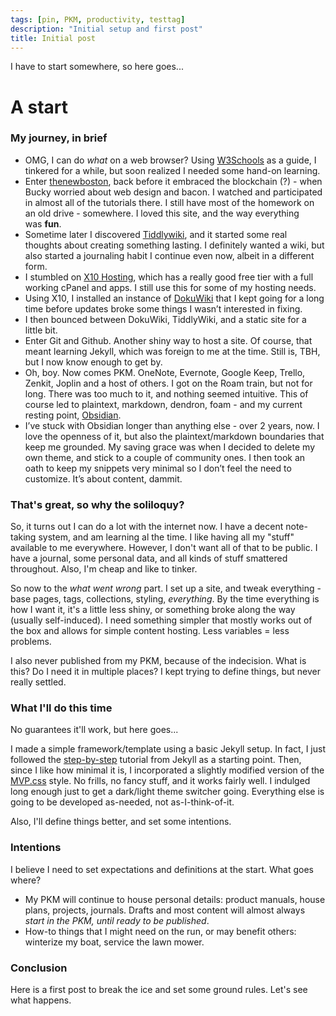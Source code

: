 ```yaml
---
tags: [pin, PKM, productivity, testtag]
description: "Initial setup and first post"
title: Initial post
---
```

I have to start somewhere, so here goes...

# A start

### My journey, in brief
- OMG, I can do _what_ on a web browser? Using [W3Schools](https://www.w3schools.com/) as a guide, I tinkered for a while, but soon realized I needed some hand-on learning.
- Enter [thenewboston](https://thenewboston.com/), back before it embraced the blockchain (?) - when Bucky worried about web design and bacon. I watched and participated in almost all of the tutorials there. I still have most of the homework on an old drive - somewhere. I loved this site, and the way everything was **fun**.
- Sometime later I discovered [Tiddlywiki](https://tiddlywiki.com/), and it started some real thoughts about creating something lasting. I definitely wanted a wiki, but also started a journaling habit I continue even now, albeit in a different form.
- I stumbled on [X10 Hosting](https://x10hosting.com/), which has a really good free tier with a full working cPanel and apps. I still use this for some of my hosting needs.
- Using X10, I installed an instance of [DokuWiki](https://www.dokuwiki.org/dokuwiki) that I kept going for a long time before updates broke some things I wasn’t interested in fixing.
- I then bounced between DokuWiki, TiddlyWiki, and a static site for a little bit.
- Enter Git and Github. Another shiny way to host a site. Of course, that meant learning Jekyll, which was foreign to me at the time. Still is, TBH, but I now know enough to get by.
- Oh, boy. Now comes PKM. OneNote, Evernote, Google Keep, Trello, Zenkit, Joplin and a host of others. I got on the Roam train, but not for long. There was too much to it, and nothing seemed intuitive. This of course led to plaintext, markdown, dendron, foam - and my current resting point, [Obsidian](https://obsidian.md/).
- I’ve stuck with Obsidian longer than anything else - over 2 years, now. I love the openness of it, but also the plaintext/markdown boundaries that keep me grounded. My saving grace was when I decided to delete my own theme, and stick to a couple of community ones. I then took an oath to keep my snippets very minimal so I don’t feel the need to customize. It’s about content, dammit.

### That's great, so why the soliloquy?
So, it turns out I can do a lot with the internet now. I have a decent note-taking system, and am learning al the time. I like having all my "stuff" available to me everywhere. However, I don't want all of that to be public. I have a journal, some personal data, and all kinds of stuff smattered throughout. Also, I'm cheap and like to tinker.

So now to the *what went wrong* part. I set up a site, and tweak everything - base pages, tags, collections, styling, *everything*. By the time everything is how I want it, it's a little less shiny, or something broke along the way (usually self-induced). I need something simpler that mostly works out of the box and allows for simple content hosting. Less variables = less problems.

I also never published from my PKM, because of the indecision. What is this? Do I need it in multiple places? I kept trying to define things, but never really settled.

### What I'll do this time
No guarantees it'll work, but here goes...

I made a simple framework/template using a basic Jekyll setup. In fact, I just followed the [step-by-step](https://jekyllrb.com/docs/step-by-step/01-setup/) tutorial from Jekyll as a starting point. Then, since I like how minimal it is, I incorporated a slightly modified version of the [MVP.css](https://andybrewer.github.io/mvp/) style. No frills, no fancy stuff, and it works fairly well. I indulged long enough just to get a dark/light theme switcher going. Everything else is going to be developed as-needed, not as-I-think-of-it.

Also, I'll define things better, and set some intentions.

### Intentions
I believe I need to set expectations and definitions at the start.
What goes where?
- My PKM will continue to house personal details: product manuals, house plans, projects, journals. Drafts and most content will almost always *start in the PKM, until ready to be published*.
- How-to things that I might need on the run, or may benefit others: winterize my boat, service the lawn mower.

### Conclusion
Here is a first post to break the ice and set some ground rules. Let's see what happens.